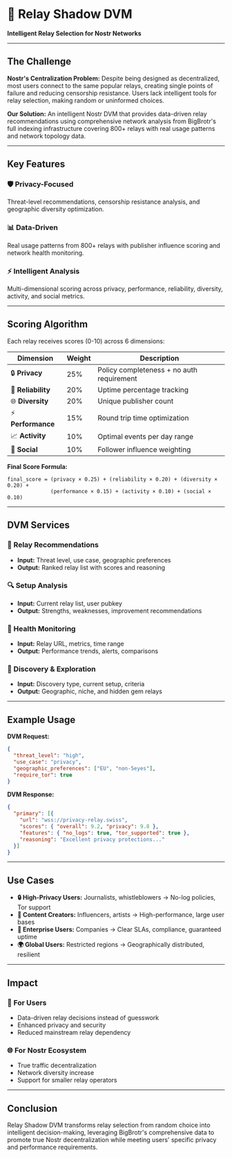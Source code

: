 # 🔮 Relay Shadow DVM

**Intelligent Relay Selection for Nostr Networks**

---

## The Challenge

**Nostr's Centralization Problem:** Despite being designed as decentralized, most users connect to the same popular relays, creating single points of failure and reducing censorship resistance. Users lack intelligent tools for relay selection, making random or uninformed choices.

**Our Solution:** An intelligent Nostr DVM that provides data-driven relay recommendations using comprehensive network analysis from BigBrotr's full indexing infrastructure covering 800+ relays with real usage patterns and network topology data.

---

## Key Features

### 🛡️ Privacy-Focused
Threat-level recommendations, censorship resistance analysis, and geographic diversity optimization.

### 📊 Data-Driven
Real usage patterns from 800+ relays with publisher influence scoring and network health monitoring.

### ⚡ Intelligent Analysis
Multi-dimensional scoring across privacy, performance, reliability, diversity, activity, and social metrics.

---

## Scoring Algorithm

Each relay receives scores (0-10) across 6 dimensions:

| Dimension | Weight | Description |
|-----------|--------|-------------|
| 🔒 **Privacy** | 25% | Policy completeness + no auth requirement |
| 💚 **Reliability** | 20% | Uptime percentage tracking |
| 🌐 **Diversity** | 20% | Unique publisher count |
| ⚡ **Performance** | 15% | Round trip time optimization |
| 📈 **Activity** | 10% | Optimal events per day range |
| 👥 **Social** | 10% | Follower influence weighting |

**Final Score Formula:**
```
final_score = (privacy × 0.25) + (reliability × 0.20) + (diversity × 0.20) + 
              (performance × 0.15) + (activity × 0.10) + (social × 0.10)
```

---

## DVM Services

### 🎯 Relay Recommendations
- **Input:** Threat level, use case, geographic preferences
- **Output:** Ranked relay list with scores and reasoning

### 🔍 Setup Analysis
- **Input:** Current relay list, user pubkey
- **Output:** Strengths, weaknesses, improvement recommendations

### 💚 Health Monitoring
- **Input:** Relay URL, metrics, time range
- **Output:** Performance trends, alerts, comparisons

### 🧭 Discovery & Exploration
- **Input:** Discovery type, current setup, criteria
- **Output:** Geographic, niche, and hidden gem relays

---

## Example Usage

**DVM Request:**
```json
{
  "threat_level": "high",
  "use_case": "privacy",
  "geographic_preferences": ["EU", "non-5eyes"],
  "require_tor": true
}
```

**DVM Response:**
```json
{
  "primary": [{
    "url": "wss://privacy-relay.swiss",
    "scores": { "overall": 9.2, "privacy": 9.8 },
    "features": { "no_logs": true, "tor_supported": true },
    "reasoning": "Excellent privacy protections..."
  }]
}
```

---

## Use Cases

- **🔒 High-Privacy Users:** Journalists, whistleblowers → No-log policies, Tor support
- **📱 Content Creators:** Influencers, artists → High-performance, large user bases
- **🏢 Enterprise Users:** Companies → Clear SLAs, compliance, guaranteed uptime
- **🌍 Global Users:** Restricted regions → Geographically distributed, resilient

---

## Impact

### 👤 For Users
- Data-driven relay decisions instead of guesswork
- Enhanced privacy and security
- Reduced mainstream relay dependency

### 🌐 For Nostr Ecosystem
- True traffic decentralization
- Network diversity increase
- Support for smaller relay operators

---

## Conclusion

Relay Shadow DVM transforms relay selection from random choice into intelligent decision-making, leveraging BigBrotr's comprehensive data to promote true Nostr decentralization while meeting users' specific privacy and performance requirements.